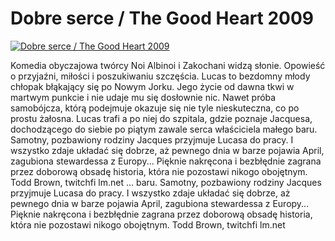 Dobre serce / The Good Heart 2009 
=============
[![Dobre serce / The Good Heart 2009 ](http://vidos.pl/images/player.gif)](http://vidos.pl/dobre-serce-the-good-heart-2009)

 Komedia obyczajowa twórcy Noi Albinoi i Zakochani widzą słonie. Opowieść o przyjaźni, miłości i poszukiwaniu szczęścia. Lucas to bezdomny młody chłopak błąkający się po Nowym Jorku. Jego życie od dawna tkwi w martwym punkcie i nie udaje mu się dosłownie nic. Nawet próba samobójcza, którą podejmuje okazuje się nie tyle nieskuteczna, co po prostu żałosna. Lucas trafi a po niej do szpitala, gdzie poznaje Jacquesa, dochodzącego do siebie po piątym zawale serca właściciela małego baru. Samotny, pozbawiony rodziny Jacques przyjmuje Lucasa do pracy. I wszystko zdaje układać się dobrze, aż pewnego dnia w barze pojawia April, zagubiona stewardessa z Europy... Pięknie nakręcona i bezbłędnie zagrana przez doborową obsadę historia, która nie pozostawi nikogo obojętnym. Todd Brown, twitchfi lm.net  ... baru. Samotny, pozbawiony rodziny Jacques przyjmuje Lucasa do pracy. I wszystko zdaje układać się dobrze, aż pewnego dnia w barze pojawia April, zagubiona stewardessa z Europy... Pięknie nakręcona i bezbłędnie zagrana przez doborową obsadę historia, która nie pozostawi nikogo obojętnym. Todd Brown, twitchfi lm.net
